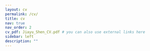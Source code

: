 ```yaml
---
layout: cv
permalink: /cv/
title: cv
nav: true
nav_order: 2
cv_pdf: Jiayu_Shen_CV.pdf # you can also use external links here
sidebar: left
description: ""
---
```


